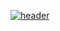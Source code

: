 [![header](https://user-images.githubusercontent.com/67547519/137581128-9711d822-7005-4607-b3ad-35fc4d475119.png)](http://xxrt5.aeunt.rf.gd/)
